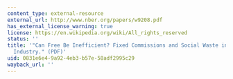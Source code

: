 ```yaml
---
content_type: external-resource
external_url: http://www.nber.org/papers/w9208.pdf
has_external_license_warning: true
license: https://en.wikipedia.org/wiki/All_rights_reserved
status: ''
title: '"Can Free Be Inefficient? Fixed Commissions and Social Waste in the Real Estate
  Industry." (PDF)'
uid: 0831e6e4-9a92-4eb3-b57e-58adf2995c29
wayback_url: ''
---
```

